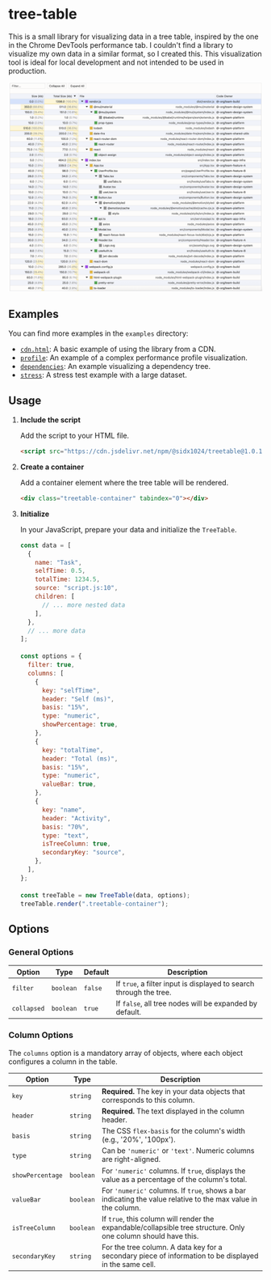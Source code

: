 # tree-table

This is a small library for visualizing data in a tree table, inspired by the one in the Chrome DevTools performance tab. I couldn't find a library to visualize my own data in a similar format, so I created this.
This visualization tool is ideal for local development and not intended to be used in production.

![tree-table in action](examples/screenshot.png)

## Examples

You can find more examples in the `examples` directory:

- [`cdn.html`](./examples/cdn.html): A basic example of using the library from a CDN.
- [`profile`](./examples/profile): An example of a complex performance profile visualization.
- [`dependencies`](./examples/dependencies): An example visualizing a dependency tree.
- [`stress`](./examples/stress): A stress test example with a large dataset.

## Usage

1.  **Include the script**

    Add the script to your HTML file.

    ```html
    <script src="https://cdn.jsdelivr.net/npm/@sidx1024/treetable@1.0.1/dist/treetable.min.js"></script>
    ```

2.  **Create a container**

    Add a container element where the tree table will be rendered.

    ```html
    <div class="treetable-container" tabindex="0"></div>
    ```

3.  **Initialize**

    In your JavaScript, prepare your data and initialize the `TreeTable`.

    ```javascript
    const data = [
      {
        name: "Task",
        selfTime: 0.5,
        totalTime: 1234.5,
        source: "script.js:10",
        children: [
          // ... more nested data
        ],
      },
      // ... more data
    ];

    const options = {
      filter: true,
      columns: [
        {
          key: "selfTime",
          header: "Self (ms)",
          basis: "15%",
          type: "numeric",
          showPercentage: true,
        },
        {
          key: "totalTime",
          header: "Total (ms)",
          basis: "15%",
          type: "numeric",
          valueBar: true,
        },
        {
          key: "name",
          header: "Activity",
          basis: "70%",
          type: "text",
          isTreeColumn: true,
          secondaryKey: "source",
        },
      ],
    };

    const treeTable = new TreeTable(data, options);
    treeTable.render(".treetable-container");
    ```

## Options

### General Options

| Option      | Type      | Default | Description                                                        |
| ----------- | --------- | ------- | ------------------------------------------------------------------ |
| `filter`    | `boolean` | `false` | If `true`, a filter input is displayed to search through the tree. |
| `collapsed` | `boolean` | `true`  | If `false`, all tree nodes will be expanded by default.            |

### Column Options

The `columns` option is a mandatory array of objects, where each object configures a column in the table.

| Option           | Type      | Description                                                                                                     |
| ---------------- | --------- | --------------------------------------------------------------------------------------------------------------- |
| `key`            | `string`  | **Required.** The key in your data objects that corresponds to this column.                                     |
| `header`         | `string`  | **Required.** The text displayed in the column header.                                                          |
| `basis`          | `string`  | The CSS `flex-basis` for the column's width (e.g., '20%', '100px').                                             |
| `type`           | `string`  | Can be `'numeric'` or `'text'`. Numeric columns are right-aligned.                                              |
| `showPercentage` | `boolean` | For `'numeric'` columns. If `true`, displays the value as a percentage of the column's total.                   |
| `valueBar`       | `boolean` | For `'numeric'` columns. If `true`, shows a bar indicating the value relative to the max value in the column.   |
| `isTreeColumn`   | `boolean` | If `true`, this column will render the expandable/collapsible tree structure. Only one column should have this. |
| `secondaryKey`   | `string`  | For the tree column. A data key for a secondary piece of information to be displayed in the same cell.          |
